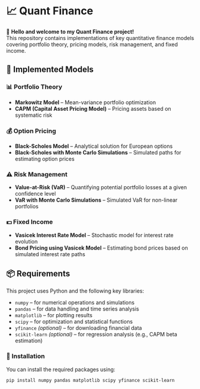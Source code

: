 # 📈 Quant Finance

👋 **Hello and welcome to my Quant Finance project!**  
This repository contains implementations of key quantitative finance models covering portfolio theory, pricing models, risk management, and fixed income.

## 🧠 Implemented Models

### 📊 Portfolio Theory
- **Markowitz Model** – Mean-variance portfolio optimization
- **CAPM (Capital Asset Pricing Model)** – Pricing assets based on systematic risk

### 💰 Option Pricing
- **Black-Scholes Model** – Analytical solution for European options
- **Black-Scholes with Monte Carlo Simulations** – Simulated paths for estimating option prices

### ⚠️ Risk Management
- **Value-at-Risk (VaR)** – Quantifying potential portfolio losses at a given confidence level
- **VaR with Monte Carlo Simulations** – Simulated VaR for non-linear portfolios

### 💵 Fixed Income
- **Vasicek Interest Rate Model** – Stochastic model for interest rate evolution
- **Bond Pricing using Vasicek Model** – Estimating bond prices based on simulated interest rate paths

## 📦 Requirements

This project uses Python and the following key libraries:

- `numpy` – for numerical operations and simulations  
- `pandas` – for data handling and time series analysis  
- `matplotlib` – for plotting results  
- `scipy` – for optimization and statistical functions  
- `yfinance` *(optional)* – for downloading financial data  
- `scikit-learn` *(optional)* – for regression analysis (e.g., CAPM beta estimation)

### 🔧 Installation

You can install the required packages using:

```bash
pip install numpy pandas matplotlib scipy yfinance scikit-learn
